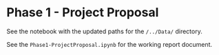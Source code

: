 # Phase 1 - Project Proposal

See the notebook with the updated paths for the `/../Data/` directory. 

See the `Phase1-ProjectProposal.ipynb` for the working report document. 

